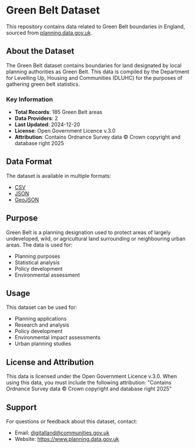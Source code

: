 # Green Belt Dataset

This repository contains data related to Green Belt boundaries in England, sourced from [planning.data.gov.uk](https://www.planning.data.gov.uk/dataset/green-belt).

## About the Dataset

The Green Belt dataset contains boundaries for land designated by local planning authorities as Green Belt. This data is compiled by the Department for Levelling Up, Housing and Communities (DLUHC) for the purposes of gathering green belt statistics.

### Key Information
- **Total Records**: 185 Green Belt areas
- **Data Providers**: 2
- **Last Updated**: 2024-12-20
- **License**: Open Government Licence v.3.0
- **Attribution**: Contains Ordnance Survey data © Crown copyright and database right 2025

## Data Format

The dataset is available in multiple formats:
- [CSV](https://danbamber.github.io/green-belt-uk/green-belt-gb-en.csv)
- [JSON](https://danbamber.github.io/green-belt-uk/green-belt-gb-en.json)
- [GeoJSON](https://danbamber.github.io/green-belt-uk/green-belt-gb-en.geojson)

## Purpose

Green Belt is a planning designation used to protect areas of largely undeveloped, wild, or agricultural land surrounding or neighbouring urban areas. The data is used for:
- Planning purposes
- Statistical analysis
- Policy development
- Environmental assessment

## Usage

This dataset can be used for:
- Planning applications
- Research and analysis
- Policy development
- Environmental impact assessments
- Urban planning studies

## License and Attribution

This data is licensed under the Open Government Licence v.3.0. When using this data, you must include the following attribution:
"Contains Ordnance Survey data © Crown copyright and database right 2025"

## Support

For questions or feedback about this dataset, contact:
- Email: digitalland@communities.gov.uk
- Website: https://www.planning.data.gov.uk 
